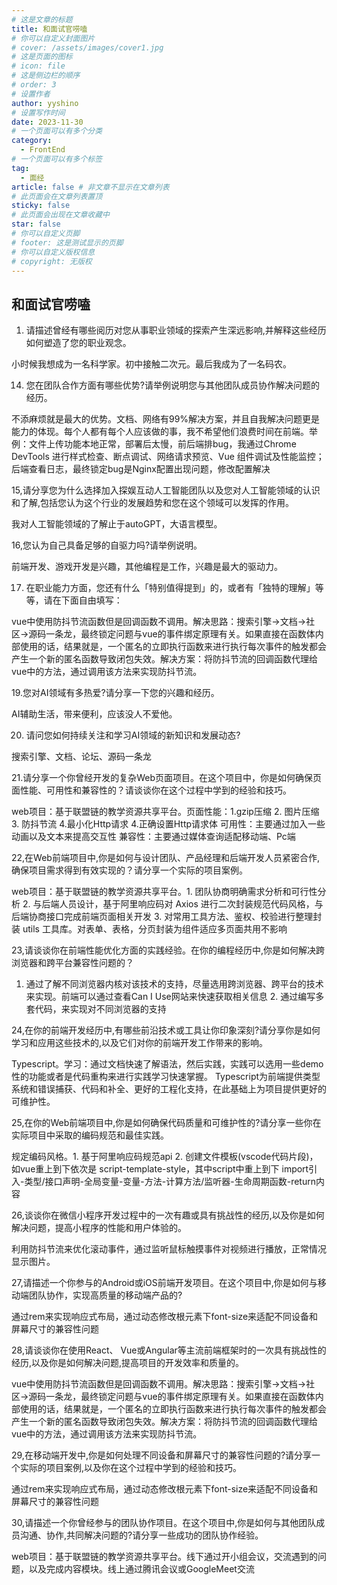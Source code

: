 ```yaml
---
# 这是文章的标题
title: 和面试官唠嗑
# 你可以自定义封面图片
# cover: /assets/images/cover1.jpg
# 这是页面的图标
# icon: file
# 这是侧边栏的顺序
# order: 3
# 设置作者
author: yyshino
# 设置写作时间
date: 2023-11-30
# 一个页面可以有多个分类
category:
  - FrontEnd
# 一个页面可以有多个标签
tag:
  - 面经
article: false # 非文章不显示在文章列表
# 此页面会在文章列表置顶
sticky: false
# 此页面会出现在文章收藏中
star: false
# 你可以自定义页脚
# footer: 这是测试显示的页脚
# 你可以自定义版权信息
# copyright: 无版权
---
```


## 和面试官唠嗑

1.  请描述曾经有哪些阅历对您从事职业领域的探索产生深远影响,并解释这些经历如何塑造了您的职业观念。

小时候我想成为一名科学家。初中接触二次元。最后我成为了一名码农。



14. 您在团队合作方面有哪些优势?请举例说明您与其他团队成员协作解决问题的经历。

不添麻烦就是最大的优势。文档、网络有99%解决方案，并且自我解决问题更是能力的体现。每个人都有每个人应该做的事，我不希望他们浪费时间在前端。举例：文件上传功能本地正常，部署后太慢，前后端排bug，我通过Chrome DevTools 进行样式检查、断点调试、网络请求预览、Vue 组件调试及性能监控；后端查看日志，最终锁定bug是Nginx配置出现问题，修改配置解决



15,请分享您为什么选择加入探娱互动人工智能团队以及您对人工智能领域的认识和了解,包括您认为这个行业的发展趋势和您在这个领域可以发挥的作用。

我对人工智能领域的了解止于autoGPT，大语言模型。



16,您认为自己具备足够的自驱力吗?请举例说明。

前端开发、游戏开发是兴趣，其他编程是工作，兴趣是最大的驱动力。



17. 在职业能力方面，您还有什么「特别值得提到」的，或者有「独特的理解」等等，请在下面自由填写：

vue中使用防抖节流函数但是回调函数不调用。解决思路：搜索引擎->文档->社区->源码一条龙，最终锁定问题与vue的事件绑定原理有关。如果直接在函数体内部使用的话，结果就是，一个匿名的立即执行函数来进行执行每次事件的触发都会产生一个新的匿名函数导致闭包失效。解决方案：将防抖节流的回调函数代理给vue中的方法，通过调用该方法来实现防抖节流。



19.您对AI领域有多热爱?请分享一下您的兴趣和经历。

AI辅助生活，带来便利，应该没人不爱他。



20. 请问您如何持续关注和学习AI领域的新知识和发展动态?

搜索引擎、文档、论坛、源码一条龙



21.请分享一个你曾经开发的复杂Web页面项目。在这个项目中，你是如何确保页面性能、可用性和兼容性的？请谈谈你在这个过程中学到的经验和技巧。

web项目：基于联盟链的教学资源共享平台。页面性能：1.gzip压缩 2. 图片压缩 3. 防抖节流 4.最小化Http请求 4.正确设置Http请求体 可用性：主要通过加入一些动画以及文本来提高交互性 兼容性：主要通过媒体查询适配移动端、Pc端



22,在Web前端项目中,你是如何与设计团队、产品经理和后端开发人员紧密合作,确保项目需求得到有效实现的？请分享一个实际的项目案例。

web项目：基于联盟链的教学资源共享平台。1. 团队协商明确需求分析和可行性分析 2. 与后端人员设计，基于阿里响应码对 Axios 进行二次封装规范代码风格，与后端协商接口完成前端页面相关开发  3. 对常用工具方法、鉴权、校验进行整理封装 utils 工具库。对表单、表格，分页封装为组件适应多页面共用不影响



23,请谈谈你在前端性能优化方面的实践经验。在你的编程经历中,你是如何解决跨浏览器和跨平台兼容性问题的？

1. 通过了解不同浏览器内核对该技术的支持，尽量选用跨浏览器、跨平台的技术来实现。前端可以通过查看Can I Use网站来快速获取相关信息 2. 通过编写多套代码，来实现对不同浏览器的支持



24,在你的前端开发经历中,有哪些前沿技术或工具让你印象深刻?请分享你是如何学习和应用这些技术的,以及它们对你的前端开发工作带来的影响。

Typescript。学习：通过文档快速了解语法，然后实践，实践可以选用一些demo性的功能或者是代码重构来进行实践学习快速掌握。 Typescript为前端提供类型系统和错误捕获、代码和补全、更好的工程化支持，在此基础上为项目提供更好的可维护性。



25,在你的Web前端项目中,你是如何确保代码质量和可维护性的?请分享一些你在实际项目中采取的编码规范和最佳实践。

规定编码风格。1. 基于阿里响应码规范api 2. 创建文件模板(vscode代码片段)，如vue重上到下依次是 script-template-style，其中script中重上到下 import引入-类型/接口声明-全局变量-变量-方法-计算方法/监听器-生命周期函数-return内容



26,谈谈你在微信小程序开发过程中的一次有趣或具有挑战性的经历,以及你是如何解决问题，提高小程序的性能和用户体验的。

利用防抖节流来优化滚动事件，通过监听鼠标触摸事件对视频进行播放，正常情况显示图片。



27,请描述一个你参与的Android或iOS前端开发项目。在这个项目中,你是如何与移动端团队协作，实现高质量的移动端产品的?

通过rem来实现响应式布局，通过动态修改根元素下font-size来适配不同设备和屏幕尺寸的兼容性问题



28,请谈谈你在使用React、 Vue或Angular等主流前端框架时的一次具有挑战性的经历,以及你是如何解决问题,提高项目的开发效率和质量的。

vue中使用防抖节流函数但是回调函数不调用。解决思路：搜索引擎->文档->社区->源码一条龙，最终锁定问题与vue的事件绑定原理有关。如果直接在函数体内部使用的话，结果就是，一个匿名的立即执行函数来进行执行每次事件的触发都会产生一个新的匿名函数导致闭包失效。解决方案：将防抖节流的回调函数代理给vue中的方法，通过调用该方法来实现防抖节流。



29,在移动端开发中,你是如何处理不同设备和屏幕尺寸的兼容性问题的?请分享一个实际的项目案例,以及你在这个过程中学到的经验和技巧。

通过rem来实现响应式布局，通过动态修改根元素下font-size来适配不同设备和屏幕尺寸的兼容性问题



30,请描述一个你曾经参与的团队协作项目。在这个项目中,你是如何与其他团队成员沟通、协作,共同解决问题的?请分享一些成功的团队协作经验。

web项目：基于联盟链的教学资源共享平台。线下通过开小组会议，交流遇到的问题，以及完成内容模块。线上通过腾讯会议或GoogleMeet交流

